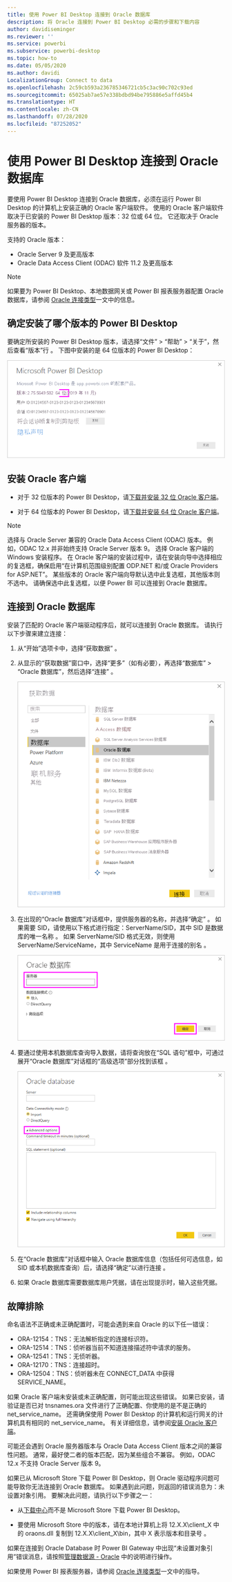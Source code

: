 ```yaml
---
title: 使用 Power BI Desktop 连接到 Oracle 数据库
description: 将 Oracle 连接到 Power BI Desktop 必需的步骤和下载内容
author: davidiseminger
ms.reviewer: ''
ms.service: powerbi
ms.subservice: powerbi-desktop
ms.topic: how-to
ms.date: 05/05/2020
ms.author: davidi
LocalizationGroup: Connect to data
ms.openlocfilehash: 2c59cb593a236785346721cb5c3ac90c702c93ed
ms.sourcegitcommit: 65025ab7ae57e338bdbd94be795886e5affd45b4
ms.translationtype: HT
ms.contentlocale: zh-CN
ms.lasthandoff: 07/28/2020
ms.locfileid: "87252052"
---
```

# <a name="connect-to-an-oracle-database-with-power-bi-desktop"></a>使用 Power BI Desktop 连接到 Oracle 数据库
要使用 Power BI Desktop 连接到 Oracle 数据库，必须在运行 Power BI Desktop 的计算机上安装正确的 Oracle 客户端软件。 使用的 Oracle 客户端软件取决于已安装的 Power BI Desktop 版本：32 位或 64 位。 它还取决于 Oracle 服务器的版本。

支持的 Oracle 版本： 
- Oracle Server 9 及更高版本
- Oracle Data Access Client (ODAC) 软件 11.2 及更高版本

> [!NOTE]
> 如果要为 Power BI Desktop、本地数据网关或 Power BI 报表服务器配置 Oracle 数据库，请参阅 [Oracle 连接类型](https://docs.microsoft.com/sql/reporting-services/report-data/oracle-connection-type-ssrs?view=sql-server-ver15)一文中的信息。 


## <a name="determining-which-version-of-power-bi-desktop-is-installed"></a>确定安装了哪个版本的 Power BI Desktop
要确定所安装的 Power BI Desktop 版本，请选择“文件” > “帮助” > “关于”，然后查看“版本”行   。 下图中安装的是 64 位版本的 Power BI Desktop：

![Power BI Desktop 版本](media/desktop-connect-oracle-database/connect-oracle-database_1.png)

## <a name="install-the-oracle-client"></a>安装 Oracle 客户端
- 对于 32 位版本的 Power BI Desktop，请[下载并安装 32 位 Oracle 客户端](https://www.oracle.com/technetwork/topics/dotnet/utilsoft-086879.html)。

- 对于 64 位版本的 Power BI Desktop，请[下载并安装 64 位 Oracle 客户端](https://www.oracle.com/database/technologies/odac-downloads.html)。

> [!NOTE]
> 选择与 Oracle Server 兼容的 Oracle Data Access Client (ODAC) 版本。 例如，ODAC 12.x 并非始终支持 Oracle Server 版本 9。
> 选择 Oracle 客户端的 Windows 安装程序。
> 在 Oracle 客户端的安装过程中，请在安装向导中选择相应的复选框，确保启用“在计算机范围级别配置 ODP.NET 和/或 Oracle Providers for ASP.NET”。 某些版本的 Oracle 客户端向导默认选中此复选框，其他版本则不选中。 请确保选中此复选框，以便 Power BI 可以连接到 Oracle 数据库。

## <a name="connect-to-an-oracle-database"></a>连接到 Oracle 数据库
安装了匹配的 Oracle 客户端驱动程序后，就可以连接到 Oracle 数据库。 请执行以下步骤来建立连接：

1. 从“开始”选项卡中，选择“获取数据” 。 

2. 从显示的“获取数据”窗口中，选择“更多”（如有必要），再选择“数据库” > “Oracle 数据库”，然后选择“连接”    。
   
   ![Oracle 数据库连接](media/desktop-connect-oracle-database/connect-oracle-database_2.png)
2. 在出现的“Oracle 数据库”对话框中，提供服务器的名称，并选择“确定”  。 如果需要 SID，请使用以下格式进行指定：ServerName/SID，其中 SID 是数据库的唯一名称 。 如果 ServerName/SID 格式无效，则使用 ServerName/ServiceName，其中 ServiceName 是用于连接的别名  。


   ![输入 Oracle 服务器名称](media/desktop-connect-oracle-database/connect-oracle-database_3.png)

      
3. 要通过使用本机数据库查询导入数据，请将查询放在“SQL 语句”框中，可通过展开“Oracle 数据库”对话框的“高级选项”部分找到该框  。
   
   ![展开“高级选项”](media/desktop-connect-oracle-database/connect-oracle-database_4.png)
4. 在“Oracle 数据库”对话框中输入 Oracle 数据库信息（包括任何可选信息，如 SID 或本机数据库查询）后，请选择“确定”以进行连接 。
5. 如果 Oracle 数据库需要数据库用户凭据，请在出现提示时，输入这些凭据。


## <a name="troubleshooting"></a>故障排除

命名语法不正确或未正确配置时，可能会遇到来自 Oracle 的以下任一错误：

* ORA-12154：TNS：无法解析指定的连接标识符。
* ORA-12514：TNS：侦听器当前不知道连接描述符中请求的服务。
* ORA-12541：TNS：无侦听器。
* ORA-12170：TNS：连接超时。
* ORA-12504：TNS：侦听器未在 CONNECT_DATA 中获得 SERVICE_NAME。

如果 Oracle 客户端未安装或未正确配置，则可能出现这些错误。 如果已安装，请验证是否已对 tnsnames.ora 文件进行了正确配置、你使用的是不是正确的 net_service_name。 还需确保使用 Power BI Desktop 的计算机和运行网关的计算机具有相同的 net_service_name。 有关详细信息，请参阅[安装 Oracle 客户端](#install-the-oracle-client)。

可能还会遇到 Oracle 服务器版本与 Oracle Data Access Client 版本之间的兼容性问题。 通常，最好使二者的版本匹配，因为某些组合不兼容。 例如，ODAC 12.x 不支持 Oracle Server 版本 9。

如果已从 Microsoft Store 下载 Power BI Desktop，则 Oracle 驱动程序问题可能导致你无法连接到 Oracle 数据库。 如果遇到此问题，则返回的错误消息为：未设置对象引用。 要解决此问题，请执行以下步骤之一：

* 从[下载中心](https://www.microsoft.com/download/details.aspx?id=58494)而不是 Microsoft Store 下载 Power BI Desktop。

* 要使用 Microsoft Store 中的版本，请在本地计算机上将 12.X.X\client_X 中的 oraons.dll 复制到 12.X.X\client_X\bin，其中 X 表示版本和目录号  。

如果在连接到 Oracle Database 时 Power BI Gateway 中出现“未设置对象引用”错误消息，请按照[管理数据源 - Oracle](service-gateway-onprem-manage-oracle.md) 中的说明进行操作。

如果使用 Power BI 报表服务器，请参阅 [Oracle 连接类型](https://docs.microsoft.com/sql/reporting-services/report-data/oracle-connection-type-ssrs?view=sql-server-ver15)一文中的指导。

